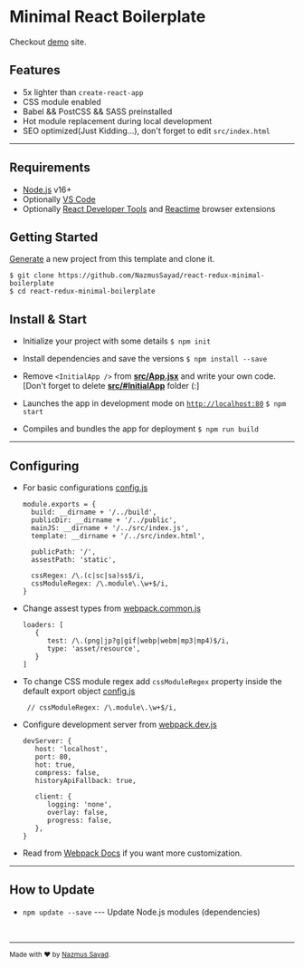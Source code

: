 # Minimal React Boilerplate

Checkout [demo](https://react-setup.vercel.app) site.

## Features

- 5x lighter than `create-react-app`
- CSS module enabled
- Babel && PostCSS && SASS preinstalled
- Hot module replacement during local development
- SEO optimized(Just Kidding...), don't forget to edit `src/index.html`

---

## Requirements

- [Node.js](https://nodejs.org/) v16+
- Optionally [VS Code](https://code.visualstudio.com)
- Optionally [React Developer Tools](https://chrome.google.com/webstore/detail/react-developer-tools/fmkadmapgofadopljbjfkapdkoienihi) and [Reactime](https://chrome.google.com/webstore/detail/reactime/cgibknllccemdnfhfpmjhffpjfeidjga) browser extensions

## Getting Started

[Generate](https://github.com/NazmusSayad/react-redux-minimal-boilerplate/generate) a new project from this template and clone it.

```
$ git clone https://github.com/NazmusSayad/react-redux-minimal-boilerplate
$ cd react-redux-minimal-boilerplate
```

## Install & Start

- Initialize your project with some details
  `$ npm init`

- Install dependencies and save the versions
  `$ npm install --save`

- Remove `<InitialApp />` from **[src/App.jsx](/src/App.jsx)** and write your own code. [Don't forget to delete **[src/#InitialApp](/src/#InitialApp)** folder (:]

- Launches the app in development mode on [`http://localhost:80`](http://localhost:80)
  `$ npm start`

- Compiles and bundles the app for deployment
  `$ npm run build`

---

## Configuring

- For basic configurations [config.js](/webpack/config.js)

  ```
  module.exports = {
    build: __dirname + '/../build',
    publicDir: __dirname + '/../public',
    mainJS: __dirname + '/../src/index.js',
    template: __dirname + '/../src/index.html',

    publicPath: '/',
    assestPath: 'static',

    cssRegex: /\.(c|sc|sa)ss$/i,
    cssModuleRegex: /\.module\.\w+$/i,
  }
  ```

- Change assest types from [webpack.common.js](/webpack/webpack.common.js)

  ```
  loaders: [
     {
        test: /\.(png|jp?g|gif|webp|webm|mp3|mp4)$/i,
        type: 'asset/resource',
     }
  ]
  ```

- To change CSS module regex add `cssModuleRegex` property inside the default export object [config.js](/webpack/config.js)

  ```
   // cssModuleRegex: /\.module\.\w+$/i,
  ```

- Configure development server from [webpack.dev.js](/webpack/webpack.dev.js)

  ```
  devServer: {
     host: 'localhost',
     port: 80,
     hot: true,
     compress: false,
     historyApiFallback: true,

     client: {
        logging: 'none',
        overlay: false,
        progress: false,
     },
  }
  ```

- Read from [Webpack Docs](https://webpack/webpack.js.org/configuration) if you want more customization.

---

## How to Update

- `npm update --save` --- Update Node.js modules (dependencies)

<br/>

---

<sup>Made with ♥ by [Nazmus Sayad](https://github.com/NazmusSayad).
